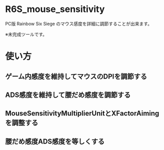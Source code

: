 # R6S_mouse_sensitivity
PC版 Rainbow Six Siege のマウス感度を詳細に調節することが出来ます。

※未完成ツールです。
# 使い方
## ゲーム内感度を維持してマウスのDPIを調節する
## ADS感度を維持して腰だめ感度を調節する
## MouseSensitivityMultiplierUnitとXFactorAimingを調整する
## 腰だめ感度ADS感度を等しくする
